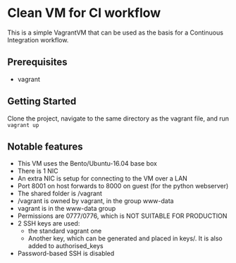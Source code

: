 # Clean VM for CI workflow

This is a simple VagrantVM that can be used as the basis for a Continuous Integration workflow.

## Prerequisites

* vagrant

## Getting Started

Clone the project, navigate to the same directory as the vagrant file, and run `vagrant up`

## Notable features

* This VM uses the Bento/Ubuntu-16.04 base box
* There is 1 NIC
* An extra NIC is setup for connecting to the VM over a LAN
* Port 8001 on host forwards to 8000 on guest (for the python webserver)
* The shared folder is /vagrant
* /vagrant is owned by vagrant, in the group www-data
* vagrant is in the www-data group
* Permissions are 0777/0776, which is NOT SUITABLE FOR PRODUCTION
* 2 SSH keys are used:
  * the standard vagrant one
  * Another key, which can be generated and placed in keys/. It is also added to authorised_keys
* Password-based SSH is disabled
